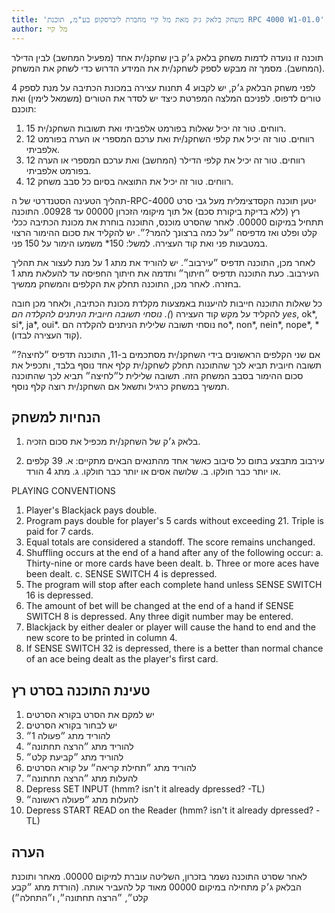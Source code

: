 ```yaml
---
title: 'משחק בלאק ג׳ק מאת מל קיי מחברת ליברסקופ בע"מ, תוכנת RPC 4000 W1-01.0'
author: מל קיי
---
```


תוכנה זו נועדה לדמות משחק בלאק ג׳ק בין שחקנ/ית אחד (מפעיל המחשב) לבין הדילר (המחשב). מסמך זה מבקש לספק לשחקנ/ית את המידע הדרוש כדי לשחק את המשחק.

לפני משחק הבלאק ג׳ק, יש לקבוע 4 תחנות עצירה במכונת הכתיבה על מנת לספק 4 טורים לדפוס. לפניכם המלצה המפרטת כיצד יש לסדר את הטורים (משמאל לימין) ואת תוכנם:

1. 15 רווחים. טור זה יכיל שאלות בפורמט אלפביתי ואת תשובות השחקנ/ית.
2. 12 רווחים. טור זה יכיל את קלפי השחקנ/ית ואת ערכם המספרי או הערה בפורמט אלפביתי.
3. 12 רווחים. טור זה יכיל את קלפי הדילר (המחשב) ואת ערכם המספרי או הערה בפורמט אלפביתי.
4. 12 רווחים. טור זה יכיל את התוצאה בסיום כל סבב משחק.

תהליך הטעינה הסטנדרטי של ה-RPC-4000 יטען תוכנה הקסדצימלית מעל גבי סרט רץ (ללא בדיקת ביקורת סכם) אל תוך מיקומי הזכרון 00000 עד 00928. התוכנה תתחיל במיקום 00000. לאחר שהסרט מוכנס, התוכנה בוחרת את מכונת הכתיבה ככלי קלט ופלט ואז מדפיסה ״על כמה ברצונך להמר?״.
יש להקליד את סכום ההימור הרצוי במטבעות פני ואת קוד העצירה. למשל: 150* משמעו הימור על 150 פני.

לאחר מכן, התוכנה תדפיס ״עירבוב״. יש להוריד את מתג 1 על מנת לעצור את תהליך העירבוב. כעת התוכנה תדפיס ״חיתוך״ ותדמה את חיתוך החפיסה עד להעלאת מתג 1 בחזרה. לאחר מכן, התוכנה תחלק את הקלפים והמשחק ממשיך.

כל שאלות התוכנה חייבות להיענות באמצעות מקלדת מכונת הכתיבה, ולאחר מכן חובה להקליד על מקש קוד העצירה (*). נוסחי תשובה חיובית הניתנים להקלדה הם yes*, ok*, si*, ja*, oui*.
נוסחי תשובה שלילית הניתנים להקלדה הם no*, non*, nein*, nope*, * (קוד העצירה לבדו).

אם שני הקלפים הראשונים בידי השחקנ/ית מסתכמים ב-11, התוכנה תדפיס ״לחיצה?״
תשובה חיובית תביא לכך שהתוכנה תחלק לשחקנ/ית קלף אחד נוסף בלבד, ותכפיל את סכום ההימור בסבב המשחק הזה. תשובה שלילית ל״לחיצה״ תביא לכך שהתוכנה תמשיך במשחק כרגיל ותשאל אם השחקנ/ית רוצה קלף נוסף.

## הנחיות למשחק
1. בלאק ג׳ק של השחקנ/ית מכפיל את סכום הזכיה.

4. עירבוב מתבצע בתום כל סיבוב כאשר אחד מהתנאים הבאים מתקיים:
   א. 39 קלפים או יותר כבר חולקו.
   ב. שלושה אסים או יותר כבר חולקו.
   ג. מתג 4 הורד.


PLAYING CONVENTIONS
1. Player's Blackjack pays double.
2. Program pays double for player's 5 cards without exceeding 21. Triple is paid for 7 cards.
3. Equal totals are considered a standoff. The score remains unchanged.
4. Shuffling occurs at the end of a hand after any of the following occur:
	a. Thirty-nine or more cards have been dealt.
	b. Three or more aces have been dealt.
	c. SENSE SWITCH 4 is depressed.
5. The program will stop after each complete hand unless SENSE SWITCH 16 is depressed.
6. The amount of bet will be changed at the end of a hand if SENSE SWITCH 8 is depressed. Any three digit number may be entered.
7. Blackjack by either dealer or player will cause the hand to end and the new score to be printed in column 4.
8. If SENSE SWITCH 32 is depressed, there is a better than normal chance of an ace being dealt as the player's first card.

## טעינת התוכנה בסרט רץ
1. יש למקם את הסרט בקורא הסרטים
2. יש לבחור בקורא הסרטים
3. להוריד מתג ״פעולה 1״
4. להוריד מתג ״הרצה תחתונה״
5. להוריד מתג ״קביעת קלט״
6. להוריד מתג ״תחילת קריאה״ על קורא הסרטים
7. להעלות מתג ״הרצה תחתונה״
11. Depress SET INPUT (hmm? isn't it already dpressed? -TL)
12. להעלות מתג ״פעולה ראשונה״
13. Depress START READ on the Reader (hmm? isn't it already dpressed? -TL)

## הערה
לאחר שסרט התוכנה נשמר בזכרון, השליטה עוברת למיקום 00000. מאחר ותוכנת הבלאק ג׳ק מתחילה במיקום 00000 מאוד קל להעביר אותה. (הורדת מתג ״קבע קלט״, ״הרצה תחתונה״, ו״התחלה״)
